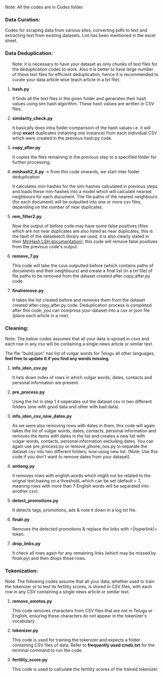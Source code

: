 <p>Note: All the codes are in Codes folder.</p>
<h3>Data Curation:</h3>
<p>Codes for scraping data from various sites, converting pdfs to text and extracting text from existing datasets. List has been mentioned in the excel sheet.</p>

<h3>Data Deduplication:</h3>
<ol>
  <p>Note: it is necessary to have your dataset as only chunks of text files for the deduplication codes to work. Also it is better to have large number of these text files for efficient deduplication, hence it is recommended to curate your data article wise (each article in a txt file). </p>
  <li><strong>hash.py</strong></li>
  <p>It finds all the text files in the given folder and generates their hash values using sim hash algorithm. These hash values are written in CSV files.</p>
  <li><strong>similarity_check.py</strong></li>
  <p>It basically does intra folder comparision of the hash values i.e. it will drop <strong>exact</strong> duplicates (retaining one instance) from each individual CSV which were created in the previous hash.py code.</p>
  <li><strong>copy_after.py</strong></li>
  <p>It copies the files remaining in the previous step to a specified folder for further processing.</p>
  <li><strong>minhash2_6.py</strong> -> from this code onwards, we start inter folder deduplication</li>
  <p>It calculates min-hashes for the sim-hashes calculated in previous steps and loads these min-hashes into a model which will calculate nearset neighbours for each document. The file paths of the nearest neighbours (for each document) will be outputted into one or more csv files, depending on the number of near duplicates.</p>
  <li><strong>rem_filter2.py</strong></li>
  <p>Now the output of before code may have some false positives (files which are not near duplicates are also listed as near duplicates, this is the fault of the datasketch library we used, it is also clearly stated in their <a href="https://ekzhu.com/datasketch/lsh.html#">MinHash LSH documentation</a>), this code will remove false positives from the previous code's output.</p>
  <li><strong>remove_7.py</strong></li>
  <p>This code will take the csvs outputted before (which contains paths of documents and their neighbours) and create a final list (in a txt file) of file paths to be removed from the dataset created after copy_after.py code. </p>
  <li><strong>finalremove.py</strong></li>
  <p>It takes the list created before and removes them from the dataset created after copy_after.py code. Deduplication process is completed after this code, you can compress your dataset into a csv or json file (place each article in a row).</p>
</ol>

<h3>Cleaning:</h3>
<p>Note: The below codes assumes that all your data is spread in csvs and each row in any csv will be containing a single news article or similar text.</p>
<p>The file "build.json" has list of vulgar words for Telugu all other languages, <strong>feel free to update it if you find any words missing</strong>.</p>
<ol>
  <li><strong>info_iden_csv.py</strong></li>
  <p>It lists down index of rows in which vulgar words, dates, contacts and personal information are present.</p>
  <li><strong>pre_process.py</strong></li>
  <p>Using the list in step 1 it seperates out the dataset csv in two different folders (one with good data and other with bad data).</p>
  <li><strong>info_iden_csv_new_dates.py</strong></li>
  <p>As we were also removing rows with dates in them, this code will again takes the list of vulgar words, dates, contacts, personal information and removes the items with dates in the list and creates a new list with vulgar words, contacts, personal information excluding dates. You can again use pre_process.py or remove_phone_nos.py to separate the dataset csv into two different folders, now using new list. (Note: Use this code if you don't want to remove dates from your dataset).</p>
  <li><strong>antieng.py</strong></li>
  <p>It removes rows with english words which might not be related to the orignal text basing on a threshold, which can be set (default = 7, meaning rows with more than 7 English words will be separated into another csv).</p>
  <li><strong>detect_promotions.py</strong></li>
  <p>It detects tags, promotions, ads & note it down in a log txt file.</p>
  <li><strong>finalr.py</strong></li>
  <p>Removes the detected promotions & replace the links with <|hyperlink|> token.</p>
  <li><strong>drop_links.py</strong></li>
  <p>It check all rows again for any remaining links (which may be missed by finalr.py) and then drops those rows.</p>
  
</ol>

<h3>Tokenization:</h3>
<p>Note: The following codes assume that all your data, whether used to train the tokenizer or to test its fertility scores, is stored in CSV files, with each row in any CSV containing a single news article or similar text.</p>
<ol>
  <li><strong>remove_emotes.py</strong></li>
  <p>This code removes characters from CSV files that are not in Telugu or English, ensuring these characters do not appear in the tokenizer's vocabulary.</p>
  <li><strong>tokenizer.py</strong></li>
  <p>This code is used for training the tokenizer and expects a folder containing CSV files of data. Refer to <strong>frequently used cmds.txt</strong> for the terminal command to run the code.</p>
  <li><strong>fertility_score.py</strong></li>
  <p>This code is used to calculate the fertility scores of the trained tokenizer.</p>
  
</ol>


